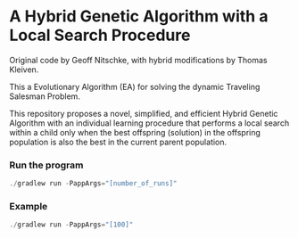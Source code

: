 # A Hybrid Genetic Algorithm with a Local Search Procedure
Original code by Geoff Nitschke, with hybrid modifications by Thomas Kleiven.

This a Evolutionary Algorithm (EA) for solving the dynamic Traveling Salesman Problem. 

This repository proposes a novel, simplified, and efficient Hybrid Genetic Algorithm with an individual learning procedure that performs a local search within a child only when the best offspring (solution) in the offspring population is also the best in the current parent population.

### Run the program
```java
./gradlew run -PappArgs="[number_of_runs]"
```

### Example
```java
./gradlew run -PappArgs="[100]"
```
